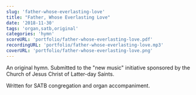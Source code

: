 ```yaml
---
slug: 'father-whose-everlasting-love'
title: "Father, Whose Everlasting Love"
date: '2018-11-30'
tags: 'organ,satb,original'
categories: 'hymn'
scoreURL: 'portfolio/father-whose-everlasting-love.pdf'
recordingURL: 'portfolio/father-whose-everlasting-love.mp3'
coverURL: 'portfolio/father-whose-everlasting-love.png'
---
```

An original hymn. Submitted to the "new music" initiative sponsored by the Church of Jesus Christ of Latter-day Saints.

Written for SATB congregation and organ accompaniment.